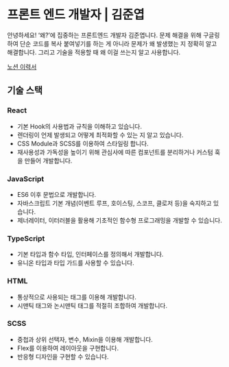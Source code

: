 # 프론트 엔드 개발자 | 김준엽
안녕하세요! ‘왜?’에 집중하는 프론트엔드 개발자 김준엽니다. 문제 해결을 위해 구글링하여 단순 코드를 복사 붙여넣기를 하는 게 아니라 문제가 왜 발생했는 지 정확히 알고 해결합니다. 그리고 기술을 적용할 때 왜 이걸 쓰는지 알고 사용합니다.

[노션 이력서](https://junyeop6361.notion.site/2a7f2098e2b3446abca7d446bf2ad24a)


## 기술 스택
### React
- 기본 Hook의 사용법과 규칙을 이해하고 있습니다.
- 렌더링이 언제 발생되고 어떻게 최적화할 수 있는 지 알고 있습니다.
- CSS Module과 SCSS를 이용하여  스타일링 합니다.
- 재사용성과 가독성을 높이기 위해 관심사에 따른 컴포넌트를 분리하거나 커스텀 훅을 만들어 개발합니다.

### JavaScript
- ES6 이후 문법으로 개발합니다.
- 자바스크립트 기본 개념(이벤트 루프, 호이스팅, 스코프, 클로저 등)을 숙지하고 있습니다.
- 제너레이터, 이터러블을 활용해 기초적인 함수형 프로그래밍을 개발할 수 있습니다.

### TypeScript
- 기본 타입과 함수 타입, 인터페이스를 정의해서 개발합니다.
- 유니온 타입과 타입 가드를 사용할 수 있습니다.

### HTML
- 통상적으로 사용되는 태그를 이용해 개발합니다.
- 시맨틱 태그와 논시맨틱 태그를 적절히 조합하여 개발합니다.

### SCSS
- 중첩과 상위 선택자, 변수, Mixin을 이용해 개발합니다.
- Flex를 이용하여 레이아웃을 구현합니다.
- 반응형 디자인을 구현할 수 있습니다.

